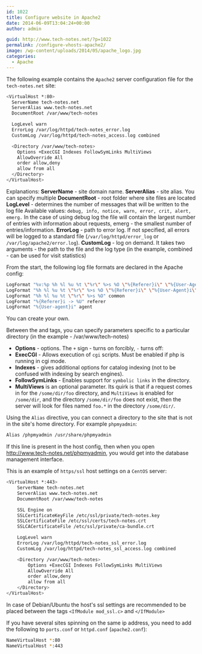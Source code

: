 ```yaml
---
id: 1022
title: Configure website in Apache2
date: 2014-06-09T13:04:24+00:00
author: admin

guid: http://www.tech-notes.net/?p=1022
permalink: /configure-vhosts-apache2/
image: /wp-content/uploads/2014/05/apache_logo.jpg
categories:
  - Apache
---
```

The following example contains the `Apache2` server configuration file for the `tech-notes.net` site:

```bash
<VirtualHost *:80>
  ServerName tech-notes.net
  ServerAlias ​​www.tech-notes.net
  DocumentRoot /var/www/tech-notes

  LogLevel warn
  ErrorLog /var/log/httpd/tech-notes_error.log
  CustomLog /var/log/httpd/tech-notes_access.log combined

  <Directory /var/www/tech-notes>
    Options +ExecCGI Indexes FollowSymLinks MultiViews
    AllowOverride All
    order allow,deny
    allow from all
  </Directory>
</VirtualHost>
```


Explanations:
**ServerName** - site domain name.
**ServerAlias** - site alias. You can specify multiple
**DocumentRoot** - root folder where site files are located
**LogLevel** - determines the number of messages that will be written to the log file Available values: `debug, info, notice, warn, error, crit, alert, emerg.`
In the case of using debug log the file will contain the largest number of entries with information about requests, emerg - the smallest number of entries/information.
**ErrorLog** - path to error log. If not specified, all errors will be logged to a standard file (`/var/log/httpd/error_log` or `/var/log/apache2/error.log`).
**CustomLog** - log on demand. It takes two arguments - the path to the file and the log type (in the example, combined - can be used for visit statistics)

From the start, the following log file formats are declared in the Apache config:

```bash
LogFormat "%v:%p %h %l %u %t \"%r\" %>s %O \"%{Referer}i\" \"%{User-Agent}i\"" vhost_combined
LogFormat "%h %l %u %t \"%r\" %>s %O \"%{Referer}i\" \"%{User-Agent}i\"" combined
LogFormat "%h %l %u %t \"%r\" %>s %O" common
LogFormat "%{Referer}i -> %U" referer
LogFormat "%{User-agent}i" agent
```


You can create your own.

Between the **<Directory>** and **</Directory>** tags, you can specify parameters specific to a particular directory (in the example - /var/www/tech-notes)
* **Options** - options. The `+` sign - turns on forcibly, `-` turns off:
* **ExecCGI** - Allows execution of `cgi` scripts. Must be enabled if php is running in cgi mode.
* **Indexes** - gives additional options for catalog indexing (not to be confused with indexing by search engines).
* **FollowSymLinks** - Enables support for `symbolic links` in the directory.
* **MultiViews** is an optional parameter. Its quirk is that if a request comes in for the `/some/dir/foo` directory, and `MultiViews` is enabled for `/some/dir`, and the directory `/some/dir/foo` does not exist, then the server will look for files named `foo.*` in the directory `/some/dir/`.

Using the `Alias` directive, you can connect a directory to the site that is not in the site's home directory. For example `phpmyadmin`:
```bash
Alias ​​/phpmyadmin /usr/share/phpmyadmin
```

If this line is present in the host config, then when you open http://www.tech-notes.net/phpmyadmin, you would get into the database management interface.

This is an example of `https/ssl` host settings on a `CentOS` server:
```bash
<VirtualHost *:443>
	ServerName tech-notes.net
	ServerAlias ​​www.tech-notes.net
	DocumentRoot /var/www/tech-notes

	SSL Engine on
	SSLCertificateKeyFile /etc/ssl/private/tech-notes.key
	SSLCertificateFile /etc/ssl/certs/tech-notes.crt
	SSLCACertificateFile /etc/ssl/private/ca-bundle.crt

	LogLevel warn
	ErrorLog /var/log/httpd/tech-notes_ssl_error.log
	CustomLog /var/log/httpd/tech-notes_ssl_access.log combined

	<Directory /var/www/tech-notes>
		Options +ExecCGI Indexes FollowSymLinks MultiViews
		AllowOverride All
		order allow,deny
		allow from all
	</Directory>
</VirtualHost>
```


In case of Debian/Ubuntu the host's ssl settings are recommended to be placed between the tags `<IfModule mod_ssl.c>` and `</IfModule>`

If you have several sites spinning on the same ip address, you need to add the following to `ports.conf` or `httpd.conf` (`apache2.conf`):

```bash
NameVirtualHost *:80
NameVirtualHost *:443
```